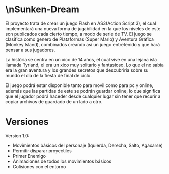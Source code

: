 \nSunken-Dream
============

El proyecto trata de crear un juego Flash en AS3(Action Script 3), el cual implementará una nueva forma de jugabilidad en la que los niveles de este son publicados cada cierto tiempo, a modo de serie de TV.
El juego se clasifica como genero de Plataformas (Super Mario) y Aventura Gráfica (Monkey Island), combinados creando así un juego entretenido y que hará pensar a sus jugadores.

La história se centra en un xico de 14 años, el cual vive en una lejana isla llamada Tyrland, el era un xico muy solitario y fantasioso. Lo que el no sabía era la gran aventura y los grandes secretos que descubriria sobre su mundo el día de la fiesta de final de ciclo.

El juego podrá estar disponible tanto para movil como para pc y online, además que las partidas de este se podrán guardar online, lo que significa que el jugador podrá haceder desde cualquier lugar sin tener que recurir a copiar archivos de guardado de un lado a otro.


Versiones
============

Version 1.0:

  * Movimientos básicos del personaje (Iquierda, Derecha, Salto, Agaxarse)
  * Permitir disparar proyectiles
  * Primer Enemigo
  * Animaciones de todos los movimientos básicos
  * Colisiones con el entorno

